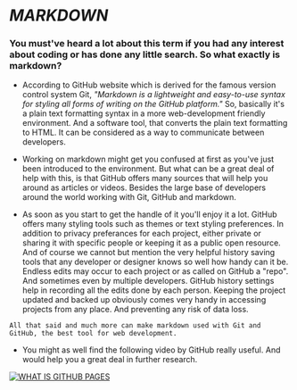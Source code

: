 # ***MARKDOWN***
### You must've heard a lot about this term if you had any interest about coding or has done any little search. So what exactly is markdown?
* According to GitHub website which is derived for the famous version control system Git, *"Markdown is a lightweight and easy-to-use syntax for styling all forms of writing on the GitHub platform."*
So, basically it's a plain text formatting syntax in a more web-development friendly environment. And a software tool, that converts the plain text formatting to HTML. It can be considered as a way to communicate between developers.

* Working on markdown might get you confused at first as you've just been introduced to the environment. But what can be a great deal of help with this, is that GitHub offers many sources that will help you around as articles or videos. Besides the large base of developers around the world working with Git, GitHub and markdown. 

* As soon as you start to get the handle of it you'll enjoy it a lot. GitHub offers many styling tools such as themes or text styling preferences. In addition to privacy preferances for each project, either private or sharing it with specific people or keeping it as a public open resource. And of course we cannot but mention the very helpful history saving tools that any developer or designer knows so well how handy can it be. Endless edits may occur to each project or as called on GitHub a "repo". And sometimes even by multiple developers. GitHub history settings help in recording all the edits done by each person.
Keeping the project updated and backed up obviously comes very handy in accessing projects from any place. And preventing any risk of data loss.

`All that said and much more can make markdown used with Git and GitHub, the best tool for web development.`

* You might as well find the following video by GitHub really useful. And would help you a great deal in further research. 

[![WHAT IS GITHUB PAGES](https://i.ytimg.com/vi/2MsN8gpT6jY/maxresdefault.jpg)](https://youtu.be/2MsN8gpT6jY)

